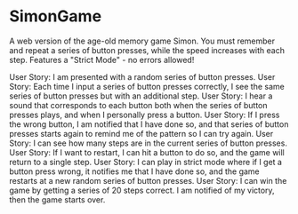 # SimonGame

A web version of the age-old memory game Simon. You must remember and repeat a series of button presses, while the speed increases with each step. Features a "Strict Mode" - no errors allowed!




User Story: I am presented with a random series of button presses.
User Story: Each time I input a series of button presses correctly, I see the same series of button presses but with an additional step.
User Story: I hear a sound that corresponds to each button both when the series of button presses plays, and when I personally press a button.
User Story: If I press the wrong button, I am notified that I have done so, and that series of button presses starts again to remind me of the pattern so I can try again.
User Story: I can see how many steps are in the current series of button presses.
User Story: If I want to restart, I can hit a button to do so, and the game will return to a single step.
User Story: I can play in strict mode where if I get a button press wrong, it notifies me that I have done so, and the game restarts at a new random series of button presses.
User Story: I can win the game by getting a series of 20 steps correct. I am notified of my victory, then the game starts over.
